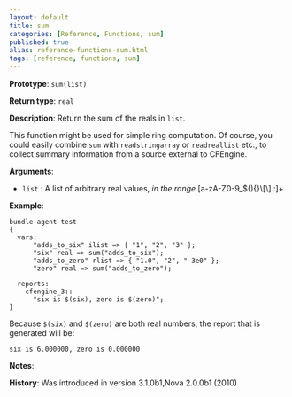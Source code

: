 ```yaml
---
layout: default
title: sum
categories: [Reference, Functions, sum]
published: true
alias: reference-functions-sum.html
tags: [reference, functions, sum]
---
```


**Prototype**: `sum(list)`

**Return type**: `real`

**Description**: Return the sum of the reals in `list`.

This function might be used for simple ring computation. Of course, you could 
easily combine `sum` with `readstringarray` or `readreallist` etc., to collect 
summary information from a source external to CFEngine.

**Arguments**:

* `list` : A list of arbitrary real values, *in the range*
[a-zA-Z0-9\_\$(){}\\[\\].:]+

**Example**:

```cf3
bundle agent test
{
  vars:
      "adds_to_six" ilist => { "1", "2", "3" };
      "six" real => sum("adds_to_six");
      "adds_to_zero" rlist => { "1.0", "2", "-3e0" };
      "zero" real => sum("adds_to_zero");

  reports:
    cfengine_3::
      "six is $(six), zero is $(zero)";
}
```

Because `$(six)` and `$(zero)` are both real numbers, the report that is
generated will be:

```
six is 6.000000, zero is 0.000000
```

**Notes**:  
   
**History**: Was introduced in version 3.1.0b1,Nova 2.0.0b1 (2010)
